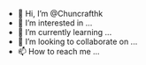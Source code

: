 - 👋 Hi, I’m @Chuncrafthk
- 👀 I’m interested in ...
- 🌱 I’m currently learning ...
- 💞️ I’m looking to collaborate on ...
- 📫 How to reach me ...

<!---
Chuncrafthk/Chuncrafthk is a ✨ special ✨ repository because its `README.md` (this file) appears on your GitHub profile.
You can click the Preview link to take a look at your changes.
--->
